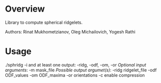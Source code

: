 # Overview
Library to compute spherical ridgelets.

Authors: Rinat Mukhometzianov, Oleg Michailovich, Yogesh Rathi

# Usage
./sphridg -i <dMRI file name> and at least one output: -ridg, -odf, -om, -or
*Optional input arguments*: -m mask_file
*Possible output argumet(s)*: -ridg ridgelet_file -odf ODF_values -om ODF_maxima -or orientations -c enable compression
